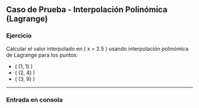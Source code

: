 ## Caso de Prueba - Interpolación Polinómica (Lagrange)

### **Ejercicio**

Calcular el valor interpolado en \( x = 2.5 \) usando interpolación polinómica de Lagrange para los puntos:

- \( (1, 1) \)
- \( (2, 4) \)
- \( (3, 9) \)

---

### **Entrada en consola**

